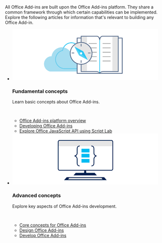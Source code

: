 <p>All Office Add-ins are built upon the Office Add-ins platform. They share a common framework through which certain capabilities can be implemented. Explore the following articles for information that's relevant to building any Office Add-in.</p>

<ul class="cardsK panelContent cols cols2">
    <li>
        <div class="cardSize">
            <div class="cardPadding">
                <div class="card">
                    <div class="cardImageOuter">
                        <div class="cardImage bgdAccent1">
                            <img src="../images/index-landing-page/developer-documentation.svg" alt="Office Add-ins concepts graphic" data-linktype="external" class="x-hidden-focus"/>
                        </div>
                    </div>
                    <div class="cardText">
                        <h3>Fundamental concepts</h3>
                        <p>Learn basic concepts about Office Add-ins.</p>
                        <br/>
                        <ul>
                            <li><a href="../overview/office-add-ins.md">Office Add-ins platform overview</a></li>
                            <li><a href="../develop/develop-overview.md">Developing Office Add-ins</a></li>
                            <li><a href="../overview/explore-with-script-lab.md">Explore Office JavaScript API using Script Lab</a></li>
                        </ul>
                    </div>
                </div>
            </div>
        </div>
    </li>
    <li>
        <div class="cardSize">
            <div class="cardPadding">
                <div class="card">
                    <div class="cardImageOuter">
                        <div class="cardImage bgdAccent1">
                            <img src="../images/index-landing-page/monitor-with-code.svg" alt="Office Add-ins development graphic" data-linktype="external" class="x-hidden-focus"/>
                        </div>
                    </div>
                    <div class="cardText">
                        <h3>Advanced concepts</h3>
                        <p>Explore key aspects of Office Add-ins development.</p>
                        <br/>
                        <ul>
                            <li><a href="../overview/core-concepts-office-add-ins.md">Core concepts for Office Add-ins</a></li>
                            <li><a href="../design/add-in-design.md">Design Office Add-ins</a></li>
                            <li><a href="../develop/develop-overview.md">Develop Office Add-ins</a></li>                            
                        </ul>
                    </div>
                </div>
            </div>
        </div>
    </li>
</ul>
